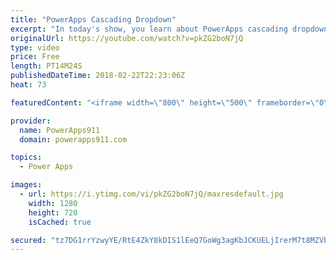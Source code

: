 ```yaml
---
title: "PowerApps Cascading Dropdown"
excerpt: "In today's show, you learn about PowerApps cascading dropdown menus. Nothing fancy but they are a must to make good apps for your users.  Other functions covered: If Reset Sort Distinct Disabled  For information or PowerApps consulting check out https://www.BoldZebras.com"
originalUrl: https://youtube.com/watch?v=pkZG2boN7jQ
type: video
price: Free
length: PT14M24S
publishedDateTime: 2018-02-22T22:23:06Z
heat: 73

featuredContent: "<iframe width=\"800\" height=\"500\" frameborder=\"0\" src=\"https://www.youtube.com/embed/pkZG2boN7jQ\" allow=\"accelerometer; autoplay; encrypted-media; gyroscope; picture-in-picture\" allowfullscreen></iframe>"

provider:
  name: PowerApps911
  domain: powerapps911.com

topics:
  - Power Apps

images:
  - url: https://i.ytimg.com/vi/pkZG2boN7jQ/maxresdefault.jpg
    width: 1280
    height: 720
    isCached: true

secured: "tz7DG1rrYzwyYE/RtE4ZkY8kDIS1lEeQ7GoWg3agKbJCKUELjIrerM7t8MZVb+Z+KxwqrTz4dOFmWCHfVh032BxQJL1Y9IZSZ506LAOjKwNh1EwwIVVo3AEvXkztHmWVszg/cPriUmH+UddFQ7Ib8jeZ5nLm6OE34JvTVtwMhz06jGM7m+aBGFCjLuiSNZVZeXX67XG9qwYrFgN01QcGxfTQiroNa5hHTMiBVk49jRiwxXONdl/H4odc6MJhVKuhUZvIJshysSdrPNoZDyZNA2AixEBFOhJnhA2VdutZqzZ6J/rnSi2Mv5Kzbb1Or4ajogCh0ILx5ebcxNkcXODF5YBW5fwmy9IB+P/sstH/VBZW+HY579UiOiDI+qA/hpUHtYhAC3GmcUdFrFRL+CGJVJ0xrl4Mj6LyMa1plZ1dOejdUq6WZLZrPeE9I5li+ATb;RidIdvvgQgQv1bemyP/aXA=="
---
```



